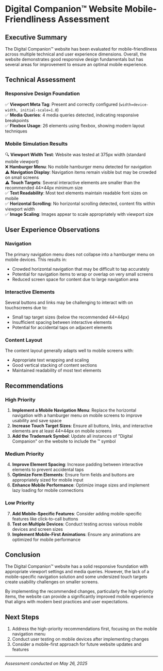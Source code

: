 # Digital Companion™ Website Mobile-Friendliness Assessment

## Executive Summary

The Digital Companion™ website has been evaluated for mobile-friendliness across multiple technical and user experience dimensions. Overall, the website demonstrates good responsive design fundamentals but has several areas for improvement to ensure an optimal mobile experience.

## Technical Assessment

### Responsive Design Foundation
✅ **Viewport Meta Tag**: Present and correctly configured (`width=device-width, initial-scale=1.0`)  
✅ **Media Queries**: 4 media queries detected, indicating responsive breakpoints  
✅ **Flexbox Usage**: 26 elements using flexbox, showing modern layout techniques  

### Mobile Simulation Results
🔍 **Viewport Width Test**: Website was tested at 375px width (standard mobile viewport)  
❌ **Hamburger Menu**: No mobile hamburger menu detected for navigation  
⚠️ **Navigation Display**: Navigation items remain visible but may be crowded on small screens  
⚠️ **Touch Targets**: Several interactive elements are smaller than the recommended 44×44px minimum size  
✅ **Text Readability**: Most text elements maintain readable font sizes on mobile  
✅ **Horizontal Scrolling**: No horizontal scrolling detected, content fits within viewport width  
✅ **Image Scaling**: Images appear to scale appropriately with viewport size  

## User Experience Observations

### Navigation
The primary navigation menu does not collapse into a hamburger menu on mobile devices. This results in:
- Crowded horizontal navigation that may be difficult to tap accurately
- Potential for navigation items to wrap or overlap on very small screens
- Reduced screen space for content due to large navigation area

### Interactive Elements
Several buttons and links may be challenging to interact with on touchscreens due to:
- Small tap target sizes (below the recommended 44×44px)
- Insufficient spacing between interactive elements
- Potential for accidental taps on adjacent elements

### Content Layout
The content layout generally adapts well to mobile screens with:
- Appropriate text wrapping and scaling
- Good vertical stacking of content sections
- Maintained readability of most text elements

## Recommendations

### High Priority
1. **Implement a Mobile Navigation Menu**: Replace the horizontal navigation with a hamburger menu on mobile screens to improve usability and save space
2. **Increase Touch Target Sizes**: Ensure all buttons, links, and interactive elements are at least 44×44px on mobile screens
3. **Add the Trademark Symbol**: Update all instances of "Digital Companion" on the website to include the ™ symbol

### Medium Priority
4. **Improve Element Spacing**: Increase padding between interactive elements to prevent accidental taps
5. **Optimize Form Elements**: Ensure form fields and buttons are appropriately sized for mobile input
6. **Enhance Mobile Performance**: Optimize image sizes and implement lazy loading for mobile connections

### Low Priority
7. **Add Mobile-Specific Features**: Consider adding mobile-specific features like click-to-call buttons
8. **Test on Multiple Devices**: Conduct testing across various mobile devices and screen sizes
9. **Implement Mobile-First Animations**: Ensure any animations are optimized for mobile performance

## Conclusion

The Digital Companion™ website has a solid responsive foundation with appropriate viewport settings and media queries. However, the lack of a mobile-specific navigation solution and some undersized touch targets create usability challenges on smaller screens.

By implementing the recommended changes, particularly the high-priority items, the website can provide a significantly improved mobile experience that aligns with modern best practices and user expectations.

## Next Steps

1. Address the high-priority recommendations first, focusing on the mobile navigation menu
2. Conduct user testing on mobile devices after implementing changes
3. Consider a mobile-first approach for future website updates and features

---

*Assessment conducted on May 26, 2025*
